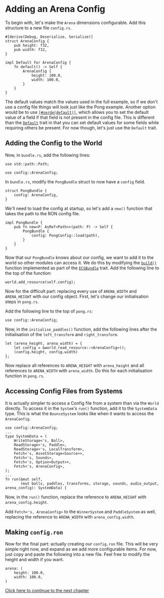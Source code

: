 # Adding an Arena Config

To begin with, let's make the `Arena` dimensions configurable. Add this structure to a new file `config.rs`.

```rust,ignore
#[derive(Debug, Deserialize, Serialize)]
struct ArenaConfig {
    pub height: f32,
    pub width: f32,
}

impl Default for ArenaConfig {
    fn default() -> Self {
        ArenaConfig {
            height: 100.0,
            width: 100.0,
        }
    }
}
```

The default values match the values used in the full example, so if we don't use a config file things will 
look just like the Pong example. Another option would be to use [`[#serde(default)]`][serde_default], which allows
you to set the default value of a field if that field is not present in the config file. This is different
than the [`Default`][default] trait in that you can set default values for some fields while requiring others
be present. For now though, let's just use the `Default` trait.

## Adding the Config to the World

Now, in `bundle.rs`, add the following lines:

```rust,ignore
use std::path::Path;

use config::ArenaConfig;
```

In `bundle.rs`, modify the `PongBundle` struct to now have a `config` field.

```rust,ignore
struct PongBundle {
    config: ArenaConfig,
}
```

We'll need to load the config at startup, so let's add a `new()` function that takes the path to the RON 
config file.

```rust,ignore
impl PongBundle {
    pub fn new<P: AsRef<Path>>(path: P) -> Self {
        PongBundle {
            config: PongConfig::load(path),
        }
    }
}
```

Now that our `PongBundle` knows about our config, we want to add it to the world so other modules can access 
it. We do this by modifying the [`build()`][ecsbuild] function implemented as part of the 
[`ECSBundle`][ecsbundle] trait. Add the following line to the top of the function:

```rust,ignore
world.add_resource(self.config);
```

Now for the difficult part: replacing every use of `ARENA_WIDTH` and `ARENA_HEIGHT` with our config object. 
First, let's change our initialisation steps in `pong.rs`.

Add the following line to the top of `pong.rs`:

```rust,ignore
use config::ArenaConfig;
```

Now, in the `initialise_paddles()` function, add the following lines after the initialisation of the 
`left_transform` and `right_transform`.

```rust,ignore
let (arena_height, arena_width) = {
    let config = &world.read_resource::<ArenaConfig>();
    (config.height, config.width)
};
```

Now replace all references to `ARENA_HEIGHT` with `arena_height` and all references to `ARENA_WIDTH` with 
`arena_width`. Do this for each initialisation function in `pong.rs`.

## Accessing Config Files from Systems

It is actually simpler to access a Config file from a system than via the `World` directly. To access 
it in the `System`'s `run()` function, add it to the `SystemData` type. This is what the `BounceSystem` looks 
like when it wants to access the `ArenaConfig`.

```rust,ignore
use config::ArenaConfig;
...
type SystemData = (
    WriteStorage<'s, Ball>,
    ReadStorage<'s, Paddle>,
    ReadStorage<'s, LocalTransform>,
    Fetch<'s, AssetStorage<Source>>,
    Fetch<'s, Sounds>,
    Fetch<'s, Option<Output>>,
    Fetch<'s, ArenaConfig>,
);
...
fn run(&mut self, 
       (mut balls, paddles, transforms, storage, sounds, audio_output, arena_config): SystemData) {
```

Now, in the `run()` function, replace the reference to `ARENA_HEIGHT` with `arena_config.height`.

Add `Fetch<'s, ArenaConfig>` to the `WinnerSystem` and `PaddleSystem` as well, replacing the reference to 
`ARENA_WIDTH` with `arena_config.width`.

## Making `config.ron`

Now for the final part: actually creating our `config.ron` file. This will be very simple right now, and 
expand as we add more configurable items. For now, just copy and paste the following into a new file. Feel 
free to modify the height and width if you want.

```ignore
arena: (
    height: 100.0,
    width: 100.0,
)
```

[Click here to continue to the next chapter][1]

[config]: https://docs.rs/amethyst_config/0.5.0/amethyst_config/trait.Config.html
[ecsbundle]: https://docs.rs/amethyst_core/0.1.0/amethyst_core/bundle/trait.ECSBundle.html
[ecsbuild]: https://docs.rs/amethyst_core/0.1.0/amethyst_core/bundle/trait.ECSBundle.html#tymethod.build
[1]: ./appendices/a_config_files/ball_config.html
[serde_default]: https://serde.rs/attr-default.html
[default]: https://doc.rust-lang.org/std/default/trait.Default.html

